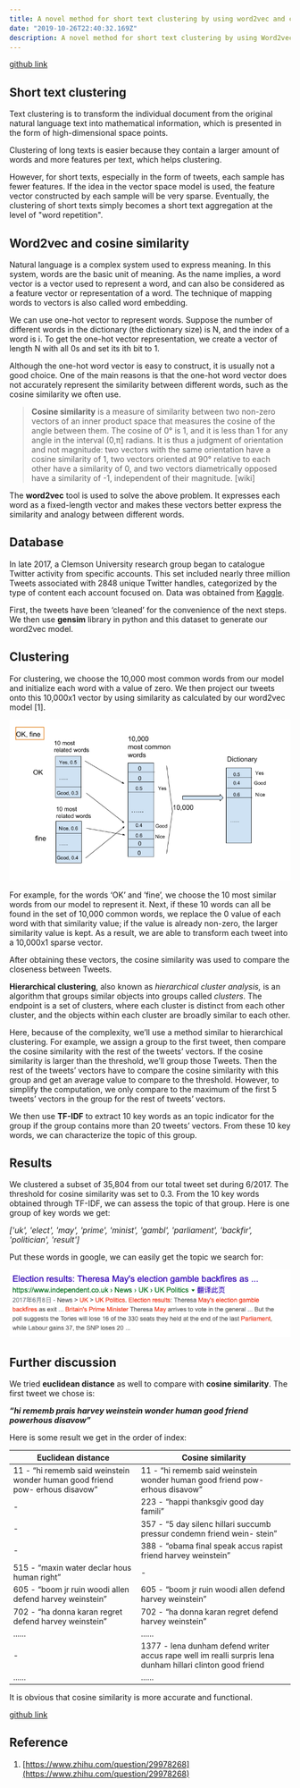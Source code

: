 ```yaml
---
title: A novel method for short text clustering by using word2vec and cosine similarity
date: "2019-10-26T22:40:32.169Z"
description: A novel method for short text clustering by using Word2vec and cosine similarity
---
```


[github link](https://github.com/Tong-Zhu/shortTextsClustering)

## Short text clustering

Text clustering is to transform the individual document from the original natural language text into mathematical information, which is presented in the form of high-dimensional space points.

Clustering of long texts is easier because they contain a larger amount of words and more features per text, which helps clustering.

However, for short texts, especially in the form of tweets, each sample has fewer features. If the idea in the vector space model is used, the feature vector constructed by each sample will be very sparse. Eventually, the clustering of short texts simply becomes a short text aggregation at the level of "word repetition".

## Word2vec and cosine similarity

Natural language is a complex system used to express meaning. In this system, words are the basic unit of meaning. As the name implies, a word vector is a vector used to represent a word, and can also be considered as a feature vector or representation of a word. The technique of mapping words to vectors is also called word embedding. 

We can use one-hot vector to represent words. Suppose the number of different words in the dictionary (the dictionary size) is N, and  the index of a word is i. To get the one-hot vector representation, we create a vector of length N with all 0s and set its ith bit to 1.

Although the one-hot word vector is easy to construct, it is usually not a good choice. One of the main reasons is that the one-hot word vector does not accurately represent the similarity between different words, such as the cosine similarity we often use.

> **Cosine similarity** is a measure of similarity between two non-zero vectors of an inner product space that measures the cosine of the angle between them. The cosine of 0° is 1, and it is less than 1 for any angle in the interval (0,π] radians. It is thus a judgment of orientation and not magnitude: two vectors with the same orientation have a cosine similarity of 1, two vectors oriented at 90° relative to each other have a similarity of 0, and two vectors diametrically opposed have a similarity of -1, independent of their magnitude. [wiki]

The **word2vec** tool is used to solve the above problem. It expresses each word as a fixed-length vector and makes these vectors better express the similarity and analogy between different words.

## Database

In late 2017, a Clemson University research group began to catalogue Twitter activity from specific accounts. This set included nearly three million Tweets associated with 2848 unique Twitter handles, categorized by the type of content each account focused on. Data was obtained from [Kaggle](https://www.kaggle.com/fivethirtyeight/russian-troll-tweets/).

First, the tweets have been ‘cleaned’ for the convenience of the next steps. We then use **gensim** library in python and this dataset to generate our word2vec model.

## Clustering

For clustering, we choose the 10,000 most common words from our model and initialize each word with a value of zero. We then project our tweets onto this 10,000x1 vector by using similarity as calculated by our word2vec model [1]. 

![vectorize tweet flow](/vectorize_tweet_flow.png)

For example, for the words ‘OK’ and ’fine’, we choose the 10 most similar words from our model to represent it. Next, if these 10 words can all be found in the set of 10,000 common words, we replace the 0 value of each word with that similarity value; if the value is already non-zero, the larger similarity value is kept. As a result, we are able to transform each tweet into a 10,000x1 sparse vector.

After obtaining these vectors, the cosine similarity was used to compare the closeness between Tweets. 

**Hierarchical clustering**, also known as _hierarchical cluster analysis,_ is an algorithm that groups similar objects into groups called _clusters_. The endpoint is a set of clusters, where each cluster is distinct from each other cluster, and the objects within each cluster are broadly similar to each other.

Here, because of the complexity, we’ll use a method similar to hierarchical clustering. For example, we assign a group to the first tweet, then compare the cosine similarity with the rest of the tweets’ vectors. If the cosine similarity is larger than the threshold, we’ll group those Tweets. Then the rest of the tweets’ vectors have to compare the cosine similarity with this group and get an average value to compare to the threshold. However, to simplify the computation, we only compare to the maximum of the first 5 tweets’ vectors in the group for the rest of tweets’ vectors.

We then use **TF-IDF** to extract 10 key words as an topic indicator for the group if the group contains more than 20 tweets’ vectors. From these 10 key words, we can characterize the topic of this group. 

## Results

We clustered a subset of 35,804 from our total tweet set during 6/2017. The threshold for cosine similarity was set to 0.3. From the 10 key words obtained through TF-IDF, we can assess the topic of that group. Here is one group of key words we get:

_['uk', 'elect', 'may', 'prime', 'minist', 'gambl', 'parliament', 'backfir', 'politician', 'result']_

Put these words in google, we can easily get the topic we search for:

![Topic](/topic.png)

## Further discussion

We tried **euclidean distance** as well to compare with **cosine similarity**. The first tweet we chose is:

_**“hi rememb prais harvey weinstein wonder human good friend powerhous disavow”**_

Here is some result we get in the order of index:

| Euclidean distance      | Cosine similarity    |  
| --------- | -------- |
| 11 - “hi rememb said weinstein wonder human good friend pow- erhous disavow”    | 11 - “hi rememb said weinstein wonder human good friend pow- erhous disavow”  |
| -    | 223 - “happi thanksgiv good day famili”     |  
| -     | 357 - “5 day silenc hillari succumb pressur condemn friend wein- stein” |  
| - | 388 - “obama final speak accus rapist friend harvey weinstein”    | 
| 515 - “maxin water declar hous human right” | -    | 
| 605 - “boom jr ruin woodi allen defend harvey weinstein” | 605 - “boom jr ruin woodi allen defend harvey weinstein”    | 
| 702 - “ha donna karan regret defend harvey weinstein” | 702 - “ha donna karan regret defend harvey weinstein”    | 
| ...... | ......    |   
|      -     |   1377 - lena dunham defend writer accus rape well im realli surpris lena dunham hillari clinton good friend       |
|     ......      |     ......     |


It is obvious that cosine similarity is more accurate and functional.

[github link](https://github.com/Tong-Zhu/shortTextsClustering)

## Reference

1. [https://www.zhihu.com/question/29978268](https://www.zhihu.com/question/29978268)


